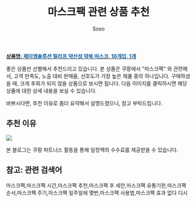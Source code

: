 ﻿---
layout: post
title:  "마스크팩 관련 상품 추천"
author: Soso
categories: [ 디지털/가전]
tags: [마스크팩,마스크팩 시간,마스크팩 추천,마스크팩 후 세안,마스크팩 유통기한,마스크팩 순서,마스크팩 주기,마스크팩 일주일에 몇번,마스크팩 사용법,마스크팩 효과 없다 디시]
image: https://ads-partners.coupang.com/image1/VtY_ypsYPW1yZ0fqVrhq4tkhiovTeNL_NxO1gx_FMcw0V3g7NrUEWzHtQXP7wi8ZbiotL0NyRWvZ1hzBl40CEsUCFngKNmxslM45dosFoBmGhLuMruIF0RtCQ0hMylYYirH4ox36TT9Q_2xOh4NqkheIBLL3sXvnHZ9CsjSWzVq25G8fkMbAe5G_FamWLPzStLOBnFv7VBRKAxveYHZntukpPvn3hqS4JKz3JbukNTVFdQ99PGTHG3duUbxm4y6XvoVoE9gqTZihjWSy-CPueC8EfOysJ4sNHA== 
description: "쿠팡에서 마스크팩 관련 상품으로 가장 고객 선호도가 높은 제품 중 하나입니다."
---

<a href="https://link.coupang.com/re/AFFSDP?lptag=AF5673682&pageKey=5416754962&itemId=8166980729&vendorItemId=75455154860&traceid=V0-153-93be4aea3304b27c&clickBeacon=7d9mPL8BnIOg9SJ87bNRmYst4RR6TB5vJzBZ8zCXFmceZCIaKFDc3aKpI4_euTvsUSaIHKN7V7SZVtntfVe9D9otnO3LGXZ53yI00H_zs3_H1wHioK99QgFx4NUlzezPinkmCPl-CwX8qMxH9e5TW-wF9HjPoXDKJAdxEDKwYrrsH_vuUU1VuuMnlmmu6cHxdqsxAlLPocPjv8uWWPR0O7Cp6_t8j9N8ssPNI7n1fJm3bKzEp4NDprB_BsBJbnO9jb2N7qh0E3Xp9DxVjK2C-5-U-3voW-0szEk-Z1S-z49dvhwN3N3-6y3s8eAh-ACUI0HwHytpDGcf7pW8T2ho38Fe44bit0grxp8DusBl5Kdyx6YyK4zWn7sBzjowtu7FVlbFQCF8tv2oThcHmfQBwwnp5y0GNZLn_K6WePUTd8ucq5xOuHFpTSMylUelmlSWdmbVbiKwt7Ctmc2Qo2C29RCNNtiogsSyTqPO8275HlNdivCBYTsxw9m70gIxSQIGw2V387zaB1DKjm0etwuUnHfOl0AcUWbTgaVU4M5BzbW41HT89mRmQDCMbLBJjfuoWLiKY6K8_tSSrirA3rDTYR8TTFRF32hNBlvudv0IRL38wk5jRKHXEoWvEMY9qi6015dJABVBD37JghhKficBYQS41IPr9dmftkjF_nfC6hghb9Bu4aVFUa5qWa5h7iiYXVNadqd1ZhGXtW_Hrd9308YaFVthqG3iWaVPM9JOEwkKlRzDOBHa3L9GeYzKyhMCfCzn6Tvjox2a62LKve0HOEG5rnTvuwpZY7D1snPICE-5FQnQYtPMMgD9BNwbmKkFqtACrLa-GQnHvi4ia2hnbmDVP0tG4qpklHK5Uhol7OSHWiqYgTMDTXXXAm1NlCGXzv30VInA10tt&requestid=20240206144301310014451377&token=31850C%7CMIXED"><b>상품명: <font color='#01579B'>제이엠솔루션 릴리프 약산성 약쑥 마스크, 10개입, 1개</font></b></a>

좋은 상품만 선별해서 추천드리고 있습니다.
본 상품은 쿠팡에서 "마스크팩" 와 관련해서, 고객 만족도, 노출 대비 판매율, 선호도가 가장 높은 제품 중의 하나입니다.
구매하셨을 때, 크게 후회가 되지 않을 상품으로 보시면 됩니다. 
다음 이미지를 클릭하시면 해당 상품에 대한 상세 내용을 보실 수 있습니다.

바쁘시다면, 추천 이유로 좀더 요약해서 설명드렸으니, 참고 부탁드립니다.

## 추천 이유 

<a href="https://link.coupang.com/re/AFFSDP?lptag=AF5673682&pageKey=5416754962&itemId=8166980729&vendorItemId=75455154860&traceid=V0-153-93be4aea3304b27c&clickBeacon=7d9mPL8BnIOg9SJ87bNRmYst4RR6TB5vJzBZ8zCXFmceZCIaKFDc3aKpI4_euTvsUSaIHKN7V7SZVtntfVe9D9otnO3LGXZ53yI00H_zs3_H1wHioK99QgFx4NUlzezPinkmCPl-CwX8qMxH9e5TW-wF9HjPoXDKJAdxEDKwYrrsH_vuUU1VuuMnlmmu6cHxdqsxAlLPocPjv8uWWPR0O7Cp6_t8j9N8ssPNI7n1fJm3bKzEp4NDprB_BsBJbnO9jb2N7qh0E3Xp9DxVjK2C-5-U-3voW-0szEk-Z1S-z49dvhwN3N3-6y3s8eAh-ACUI0HwHytpDGcf7pW8T2ho38Fe44bit0grxp8DusBl5Kdyx6YyK4zWn7sBzjowtu7FVlbFQCF8tv2oThcHmfQBwwnp5y0GNZLn_K6WePUTd8ucq5xOuHFpTSMylUelmlSWdmbVbiKwt7Ctmc2Qo2C29RCNNtiogsSyTqPO8275HlNdivCBYTsxw9m70gIxSQIGw2V387zaB1DKjm0etwuUnHfOl0AcUWbTgaVU4M5BzbW41HT89mRmQDCMbLBJjfuoWLiKY6K8_tSSrirA3rDTYR8TTFRF32hNBlvudv0IRL38wk5jRKHXEoWvEMY9qi6015dJABVBD37JghhKficBYQS41IPr9dmftkjF_nfC6hghb9Bu4aVFUa5qWa5h7iiYXVNadqd1ZhGXtW_Hrd9308YaFVthqG3iWaVPM9JOEwkKlRzDOBHa3L9GeYzKyhMCfCzn6Tvjox2a62LKve0HOEG5rnTvuwpZY7D1snPICE-5FQnQYtPMMgD9BNwbmKkFqtACrLa-GQnHvi4ia2hnbmDVP0tG4qpklHK5Uhol7OSHWiqYgTMDTXXXAm1NlCGXzv30VInA10tt&requestid=20240206144301310014451377&token=31850C%7CMIXED"><img src="https://thumbnail6.coupangcdn.com/thumbnails/remote/q89/image/retail/images/1187677431861667-2bc67a7f-ddeb-4cfc-8e0c-bc7b5c078f3a.jpg"></a> 

본 블로그는 쿠팡 파트너스 활동을 통해 일정액의 수수료를 제공받을 수 있습니다.

## 참고: 관련 검색어    
마스크팩,마스크팩 시간,마스크팩 추천,마스크팩 후 세안,마스크팩 유통기한,마스크팩 순서,마스크팩 주기,마스크팩 일주일에 몇번,마스크팩 사용법,마스크팩 효과 없다 디시